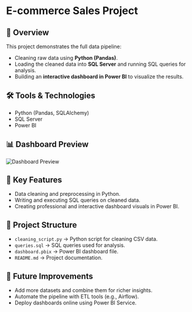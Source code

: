 # E-commerce Sales Project  

## 📌 Overview  
This project demonstrates the full data pipeline:  
- Cleaning raw data using **Python (Pandas)**.  
- Loading the cleaned data into **SQL Server** and running SQL queries for analysis.  
- Building an **interactive dashboard in Power BI** to visualize the results.  

## 🛠️ Tools & Technologies  
- Python (Pandas, SQLAlchemy)  
- SQL Server  
- Power BI  

## 📊 Dashboard Preview  
![Dashboard Preview](https://github.com/rawdaabdelslam42/data-cleaning-sql-python-powerbi/blob/main/dashboard.png](https://github.com/rawdaabdelsalam42/data-cleaning-sql-python-powerbi/blob/master/dashboard.png))
## 🚀 Key Features  
- Data cleaning and preprocessing in Python.  
- Writing and executing SQL queries on cleaned data.  
- Creating professional and interactive dashboard visuals in Power BI.  

## 📂 Project Structure  
- `cleaning_script.py` → Python script for cleaning CSV data.  
- `queries.sql` → SQL queries used for analysis.  
- `dashboard.pbix` → Power BI dashboard file.  
- `README.md` → Project documentation.  

## 🔮 Future Improvements  
- Add more datasets and combine them for richer insights.  
- Automate the pipeline with ETL tools (e.g., Airflow).  
- Deploy dashboards online using Power BI Service.  
